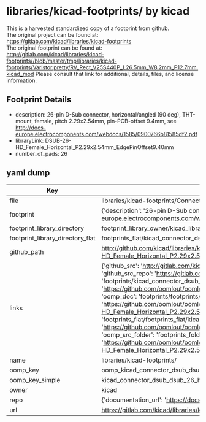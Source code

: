 # libraries/kicad-footprints/ by kicad  
This is a harvested standardized copy of a footprint from github.  
The original project can be found at:  
https://gitlab.com/kicad/libraries/kicad-footprints  
The original footprint can be found at:
http://gitlab.com/kicad/libraries/kicad-footprints//blob/master/tmp/libraries/kicad-footprints/Varistor.pretty/RV_Rect_V25S440P_L26.5mm_W8.2mm_P12.7mm.kicad_mod
Please consult that link for additional, details, files, and license information.  
## Footprint Details
* description: 26-pin D-Sub connector, horizontal/angled (90 deg), THT-mount, female, pitch 2.29x2.54mm, pin-PCB-offset 9.4mm, see http://docs-europe.electrocomponents.com/webdocs/1585/0900766b81585df2.pdf  
* libraryLink: DSUB-26-HD_Female_Horizontal_P2.29x2.54mm_EdgePinOffset9.40mm  
* number_of_pads: 26  
## yaml dump  
| Key | Value |  
| --- | --- |  
| file | libraries/kicad-footprints/Connector_Dsub.pretty/DSUB-26-HD_Female_Horizontal_P2.29x2.54mm_EdgePinOffset9.40mm.kicad_mod |  
| footprint | {'description': '26-pin D-Sub connector, horizontal/angled (90 deg), THT-mount, female, pitch 2.29x2.54mm, pin-PCB-offset 9.4mm, see http://docs-europe.electrocomponents.com/webdocs/1585/0900766b81585df2.pdf', 'libraryLink': 'DSUB-26-HD_Female_Horizontal_P2.29x2.54mm_EdgePinOffset9.40mm', 'number_of_pads': 26} |  
| footprint_library_directory | footprint_library_owner/kicad_libraries/kicad-footprints/ |  
| footprint_library_directory_flat | footprints_flat/kicad_connector_dsub_dsub_26_hd_female_horizontal_p2_29x2_54mm_edgepinoffset9_40mm/working |  
| github_path | http://github.com/kicad/libraries/kicad-footprints//blob/master/tmp/libraries/kicad-footprints/Connector_Dsub.pretty/DSUB-26-HD_Female_Horizontal_P2.29x2.54mm_EdgePinOffset9.40mm.kicad_mod |  
| links | {'github_src': 'http://gitlab.com/kicad/libraries/kicad-footprints//blob/master/tmp/libraries/kicad-footprints/Varistor.pretty/RV_Rect_V25S440P_L26.5mm_W8.2mm_P12.7mm.kicad_mod', 'github_src_repo': 'https://gitlab.com/kicad/libraries/kicad-footprints', 'oomp_bot': 'footprints/kicad_connector_dsub_dsub_26_hd_female_horizontal_p2_29x2_54mm_edgepinoffset9_40mm/working', 'oomp_bot_github': 'https://github.com/oomlout/oomlout_oomp_footprint_bot/tree/main/footprints/kicad_connector_dsub_dsub_26_hd_female_horizontal_p2_29x2_54mm_edgepinoffset9_40mm/working', 'oomp_doc': 'footprints/footprints/kicad/Connector_Dsub/DSUB-26-HD_Female_Horizontal_P2.29x2.54mm_EdgePinOffset9.40mm/working/', 'oomp_doc_github': 'https://github.com/oomlout/oomlout_oomp_footprint_doc/tree/main/footprints/footprints/kicad/Connector_Dsub/DSUB-26-HD_Female_Horizontal_P2.29x2.54mm_EdgePinOffset9.40mm/working', 'oomp_src_flat': 'footprints_flat/footprints_flat/kicad_connector_dsub_dsub_26_hd_female_horizontal_p2_29x2_54mm_edgepinoffset9_40mm/working', 'oomp_src_flat_github': 'https://github.com/oomlout/oomlout_oomp_footprint_src/tree/main/footprints_flat/kicad_connector_dsub_dsub_26_hd_female_horizontal_p2_29x2_54mm_edgepinoffset9_40mm/working', 'oomp_src_folder': 'footprints_folder/footprints_folder/kicad/Connector_Dsub/DSUB-26-HD_Female_Horizontal_P2.29x2.54mm_EdgePinOffset9.40mm/working', 'oomp_src_folder_github': 'https://github.com/oomlout/oomlout_oomp_footprint_src/tree/main/footprints_folder/kicad/Connector_Dsub/DSUB-26-HD_Female_Horizontal_P2.29x2.54mm_EdgePinOffset9.40mm/working'} |  
| name | libraries/kicad-footprints/ |  
| oomp_key | oomp_kicad_connector_dsub_dsub_26_hd_female_horizontal_p2_29x2_54mm_edgepinoffset9_40mm |  
| oomp_key_simple | kicad_connector_dsub_dsub_26_hd_female_horizontal_p2_29x2_54mm_edgepinoffset9_40mm |  
| owner | kicad |  
| repo | {'documentation_url': 'https://docs.github.com/rest/repos/repos#get-a-repository', 'message': 'Not Found'} |  
| url | https://gitlab.com/kicad/libraries/kicad-footprints |  

